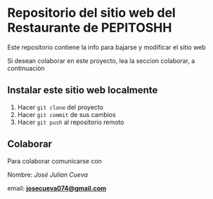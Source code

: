 # Repositorio del sitio web del Restaurante de PEPITOSHH

Este repositorio contiene la info para bajarse y modificar el sitio web

Si desean colaborar en este proyecto, lea la seccion colaborar, a continuación

## Instalar este sitio web localmente

1. Hacer `git clone` del proyecto
2. Hacer `git commit` de sus cambios
3. Hacer `git push` al repositorio remoto

## Colaborar

Para colaborar comunicarse con 

Nombre: *José Julian Cueva*

email: **josecueva074@gmail.com**

